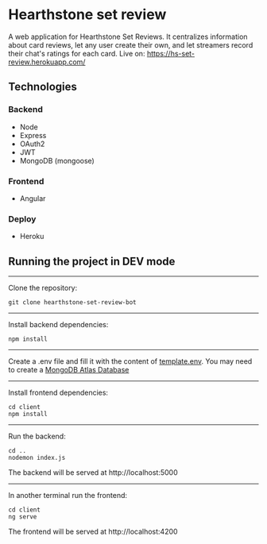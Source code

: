 # Hearthstone set review

A web application for Hearthstone Set Reviews. It centralizes information about card reviews, let any user create their own, and let streamers record their chat's ratings for each card.
Live on: https://hs-set-review.herokuapp.com/

## Technologies

### Backend

- Node
- Express
- OAuth2
- JWT
- MongoDB (mongoose)


### Frontend

- Angular

### Deploy

- Heroku

## Running the project in DEV mode

---

Clone the repository:

    git clone hearthstone-set-review-bot

---

Install backend dependencies:

    npm install

---

Create a .env file and fill it with the content of [template.env](https://github.com/mateuscechetto/hearthstone-set-review-bot/blob/master/template.env). You may need to create a [MongoDB Atlas Database](https://www.mongodb.com/atlas/database)

---

Install frontend dependencies:

    cd client
    npm install

---

Run the backend:
    
    cd ..
    nodemon index.js

The backend will be served at http://localhost:5000

---

In another terminal run the frontend:

    cd client
    ng serve

The frontend will be served at http://localhost:4200
